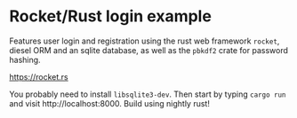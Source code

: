# Rocket/Rust login example

Features user login and registration using the rust web framework `rocket`,
diesel ORM and an sqlite database, as well as the `pbkdf2` crate for password hashing.

https://rocket.rs

You probably need to install `libsqlite3-dev`. Then start by typing `cargo run` and visit
http://localhost:8000. Build using nightly rust!
